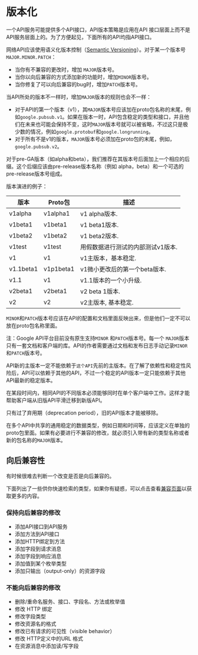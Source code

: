 # 版本化
一个API服务可能提供多个API接口，API版本策略是应用在API 接口层面上而不是API服务层面上的。为了方便起见，下面所有的API均指API接口。

网络API应该使用语义化版本控制（[Semantic Versioning](http://semver.org/)）。对于某一个版本号`MAJOR.MINOR.PATCH`：

* 当你有不兼容的更改时，增加 `MAJOR`版本号。
* 当你以向后兼容的方式添加新的功能时，增加`MINOR`版本号。
* 当你修复了可以向后兼容的bug时，增加`PATCH`版本号。

当API所处的版本不一样时，增加`MAJOR`版本的规则也会不一样：

* 对于API的第一个版本（v1），其`MAJOR`版本号应该加在proto包名称的末尾，例如`google.pubsub.v1`。如果在版本一时，API包含稳定的类型和接口，并且他们在未来也可能会保持不变，这时`MAJOR`版本号就可以被省略，不过这只是极少数的情况，例如`google.protobuf`和`google.longrunning`。
* 对于所有不是v1的版本，`MAJOR`版本号必须加在proto包的末尾，例如，`google.pubsub.v2`。

对于pre-GA版本（如alpha和beta），我们推荐在其版本号后面加上一个相应的后缀。这个后缀应该由pre-release版本名称（例如 alpha，beta）和一个可选的pre-release版本号组成。

版本演进的例子：

 版本      | Proto包   | 描述                              |
|-----------|-----------|-----------------------------------|
| v1alpha   | v1alpha1  | v1 alpha版本.                     |
| v1beta1   | v1beta1   | v1 beta1版本.                    |
| v1beta2   | v1beta2   | v1 beta2版本.               |
| v1test    | v1test    | 用假数据进行测试的内部测试v1版本. |
| v1        | v1        | v1主版本，基本稳定.               |
| v1.1beta1 | v1p1beta1 | v1微小更改后的第一个beta版本.     |
| v1.1      | v1        | v1.1版本的一个小升级.             |
| v2beta1   | v2beta1   | v2 beta 1版本.                    |
| v2        | v2        | v2主版本, 基本稳定.               |

`MINOR`和`PATCH`版本号应该在API的配置和文档里面反映出来，但是他们一定不可以放在proto包名称里面。

注：Google API平台目前没有原生支持`MINOR` 和`PATCH`版本号。每一个 `MAJOR`版本只有一套文档和客户端的库。API的作者需要通过文档和发布日志手动记录`MINOR`和`PATCH`版本号。

API新的主版本一定不能依赖于`这个API`先前的主版本。在了解了依赖性和稳定性风险后，API可以依赖于其他的API，不过一个稳定的API版本一定只能依赖于其他API最新的稳定版本。

在某段时间内，相同API的不同版本必须能够同时在单个客户端中工作。这样才能帮助客户端从旧版API平滑迁移到新版API。

只有过了弃用期（deprecation period），旧的API版本才能被移除。

在多个API中共享的通用稳定的数据类型，例如日期和时间等，应该定义在单独的proto包里面。如果有必要进行不兼容的修改，就必须引入带有新的类型名称或者新的包名称的`MAJOR`版本。

## 向后兼容性
有时候很难去判断一个改变是否是向后兼容的。

下面列出了一些供你快速检索的类型，如果你有疑惑，可以点击查看[兼容页面](https://git.garena.com/shopee/space/api-design-guide/blob/3edf15b1cb386c08d64512a2e1c733f41f34eee0/Compatibility.md)以获取更多的内容。

### 保持向后兼容的修改

* 添加API接口到API服务
* 添加方法到API接口
* 添加HTTP绑定到方法
* 添加字段到请求消息
* 添加字段到响应消息
* 添加值到某个枚举类型
* 添加只输出（output-only）的资源字段

### 不能向后兼容的修改

* 删除/重命名服务、接口、字段名、方法或枚举值
* 修改 HTTP 绑定
* 修改字段类型
* 修改资源名的格式
* 修改已有请求的可见性（visible behavior）
* 修改 HTTP定义中的URL 格式
* 在资源消息中添加读/写字段
